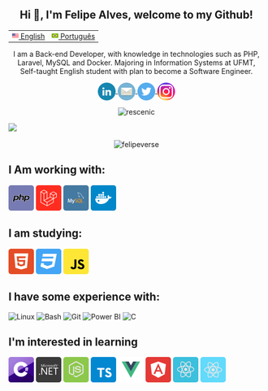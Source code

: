 <h2 align="center">Hi 👋, I'm Felipe Alves, welcome to my Github!</h2>
<table align="center">
 <tr>
   <td><a href="README.md"><img src="images/flags/flag-usa.png" height="13"> English</a></td>
   <td><a href="README_pt-br.md"><img src="images/flags/flag-br.png" height="13"> Português</a></td>
 </tr>
</table>

<p align="center"> I am a Back-end Developer, with knowledge in technologies such as PHP, Laravel, MySQL and Docker. Majoring in Information Systems at UFMT, Self-taught English student with plan to become a Software Engineer. </p>

<p align="center">
  <a href="https://linkedin.com/in/felipealvesrrodrigues" target="blank">
    <img align="center"
      src="images/social/icon_linkedin.png" alt="felipealvesrrodrigues" height="35" width="35" 
    />
  </a>
  <a href="mailto:felipealvesrrodrigues@outlook.com" target="blank">
    <img align="center"align="center"
     src="images/social/icon_mail.png" alt="felipealvesrrodrigues" height="35" width="35" 
    />
  </a>
  <a href="https://twitter.com/felipeverse" target="blank">
    <img align="center"
      src="images/social/icon_twitter.svg" alt="felipeverse" height="35" width="35"
    />
  </a>
  <a href="https://instagram.com/felipeverse" target="blank">
    <img align="center"
      src="images/social/icon_instagram.png" alt="felipeverse" height="35" width="35"
    />
  </a>
</p>

<p align="center"> <img src="https://komarev.com/ghpvc/?username=felipeverse&label=Profile%20views&color=0e75b6&style=flat" alt="rescenic" /> </p>

![](https://hit.yhype.me/github/profile?user_id=70995453)

<div align="center">
  <img align="top" src="https://github-readme-stats.vercel.app/api/top-langs/?username=felipeverse&layout=compact&theme=apprentice" alt="felipeverse" />
</div>

##  I Am working with:
<div>
  <img alt="PHP" width=50 src="images/techs/php.svg" />
  <img alt="Laravel" width=50 src="images/techs/laravel.svg" />
  <img alt="MySQL" width=50 src="images/techs/mysql.svg"/>
  <img alt="Docker" width=50 src="images/techs/docker.svg"/>
</div>

## I am studying:
<div>
  <img alt="HTML5" width=50 src="images/techs/html5.svg" />
  <img alt="CSS3" width=50 src="images/techs/css3.svg" />
  <img alt="Javascrip" width=50 src="images/techs/javascript.svg" />
</div>

## I have some experience with:
<div>
  <img alt="Linux" width=50 src="https://cdn.jsdelivr.net/gh/devicons/devicon/icons/linux/linux-original.svg" /> 
  <img alt="Bash" width=50 src="https://cdn.jsdelivr.net/gh/devicons/devicon/icons/bash/bash-original.svg" />
  <img alt="Git" width=50 src="https://cdn.jsdelivr.net/gh/devicons/devicon/icons/git/git-plain.svg" />
  <img alt="Power BI" width=50 src="https://raw.githubusercontent.com/microsoft/PowerBI-Icons/36c43afaca7c93119c76229d434688610003ad66/SVG/PowerBI.svg" />
  <img alt="C" width=50 src="https://cdn.jsdelivr.net/gh/devicons/devicon/icons/c/c-original.svg" />
</div>

## I'm interested in learning
<div>
  <img alt="C-sharp" width=50 src="images/techs/c-sharp.svg" />
  <img alt="dot.net" width=50 src="images/techs/dot-net.svg" />
  <img alt="Node.JS" width=50 src="images/techs/node.svg">
  <img alt="TypeScript" width=50 src="images/techs/typescript.svg">
  <img alt="VueJS" width=50 src="images/techs/vuejs.svg">
  <img alt="Angular JS" width=50 src="images/techs/angularjs.svg">
  <img alt="ReactJS" width=50 src="images/techs/reactjs.svg">
  <img alt="React Native" width=50 src="images/techs/react-native.svg">
</div>
